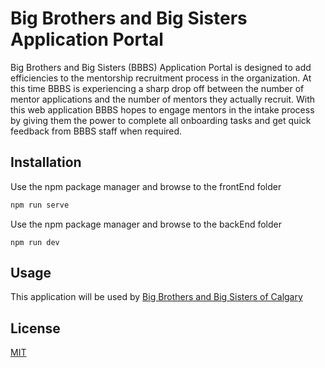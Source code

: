 # Big Brothers and Big Sisters Application Portal

Big Brothers and Big Sisters (BBBS) Application Portal is designed to add efficiencies to the mentorship recruitment process in the organization. At this time BBBS is experiencing a sharp drop off between the number of mentor applications and the number of mentors they actually recruit. With this web application BBBS hopes to engage mentors in the intake process by giving them the power to complete all onboarding tasks and get quick feedback from BBBS staff when required.

## Installation

Use the npm package manager and browse to the frontEnd folder

```bash
npm run serve
```
Use the npm package manager and browse to the backEnd folder

```
npm run dev
```

## Usage

This application will be used by [Big Brothers and Big Sisters of Calgary](https://bbbscalgary.ca/)

## License
[MIT](https://choosealicense.com/licenses/mit/)
